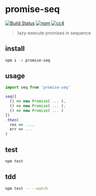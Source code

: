 # promise-seq

[![Build Status][build]](https://circleci.com/gh/bcherny/promise-seq) [![npm]](https://www.npmjs.com/package/promise-seq) [![cc4]](https://creativecommons.org/licenses/by/4.0/)

[build]: https://img.shields.io/circleci/project/bcherny/promise-seq.svg?branch=master&style=flat-square
[npm]: https://img.shields.io/npm/v/promise-seq.svg?style=flat-square
[cc4]: https://img.shields.io/npm/l/promise-seq.svg?style=flat-square

> lazy-execute promises in sequence

## install

```sh
npm i -s promise-seq
```

## usage

```js
import seq from 'promise-seq'

seq([
  () => new Promise( ... ),
  () => new Promise( ... ),
  () => new Promise( ... )
])
.then(
  res => ...,
  err => ...
)
```

## test

```sh
npm test
```

## tdd

```sh
npm test -- --watch
```